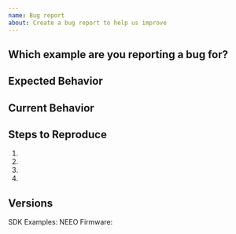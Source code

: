```yaml
---
name: Bug report
about: Create a bug report to help us improve
---
```


<!--- Provide a general summary of the issue in the Title above -->

## Which example are you reporting a bug for?
<!-- Name of the example you are reporting this bug for -->

## Expected Behavior
<!--- Tell us what should happen -->


## Current Behavior
<!--- Tell us what happens instead of the expected behavior -->
<!-- Provide any screenshots that might be useful -->


## Steps to Reproduce
<!--- Provide a link to a live example, or an unambiguous set of steps to -->
<!--- reproduce this bug. -->
1.
2.
3.
4.

## Versions
<!-- you can use `npm ls neeo-sdk` to find your version with a terminal -->
SDK Examples:
NEEO Firmware:
